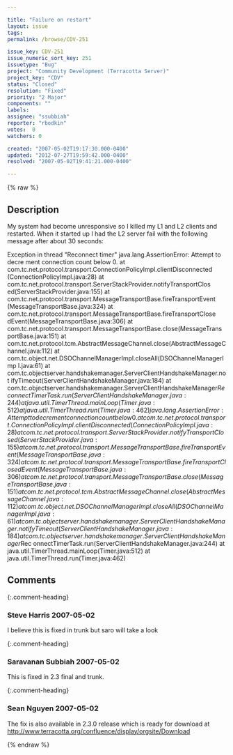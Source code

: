 ```yaml
---

title: "Failure on restart"
layout: issue
tags: 
permalink: /browse/CDV-251

issue_key: CDV-251
issue_numeric_sort_key: 251
issuetype: "Bug"
project: "Community Development (Terracotta Server)"
project_key: "CDV"
status: "Closed"
resolution: "Fixed"
priority: "2 Major"
components: ""
labels: 
assignee: "ssubbiah"
reporter: "rbodkin"
votes:  0
watchers: 0

created: "2007-05-02T19:17:30.000-0400"
updated: "2012-07-27T19:59:42.000-0400"
resolved: "2007-05-02T19:41:21.000-0400"

---
```




{% raw %}



## Description

<div markdown="1" class="description">

My system had become unresponsive so I killed my L1 and L2 clients and restarted. When it started up I had the L2 server fail with the following message after about 30 seconds:

Exception in thread "Reconnect timer" java.lang.AssertionError: Attempt to decre
ment connection count below 0.
        at com.tc.net.protocol.transport.ConnectionPolicyImpl.clientDisconnected
(ConnectionPolicyImpl.java:28)
        at com.tc.net.protocol.transport.ServerStackProvider.notifyTransportClos
ed(ServerStackProvider.java:155)
        at com.tc.net.protocol.transport.MessageTransportBase.fireTransportEvent
(MessageTransportBase.java:324)
        at com.tc.net.protocol.transport.MessageTransportBase.fireTransportClose
dEvent(MessageTransportBase.java:306)
        at com.tc.net.protocol.transport.MessageTransportBase.close(MessageTrans
portBase.java:151)
        at com.tc.net.protocol.tcm.AbstractMessageChannel.close(AbstractMessageC
hannel.java:112)
        at com.tc.object.net.DSOChannelManagerImpl.closeAll(DSOChannelManagerImp
l.java:61)
        at com.tc.objectserver.handshakemanager.ServerClientHandshakeManager.not
ifyTimeout(ServerClientHandshakeManager.java:184)
        at com.tc.objectserver.handshakemanager.ServerClientHandshakeManager$Rec
onnectTimerTask.run(ServerClientHandshakeManager.java:244)
        at java.util.TimerThread.mainLoop(Timer.java:512)
        at java.util.TimerThread.run(Timer.java:462)
java.lang.AssertionError: Attempt to decrement connection count below 0.
        at com.tc.net.protocol.transport.ConnectionPolicyImpl.clientDisconnected
(ConnectionPolicyImpl.java:28)
        at com.tc.net.protocol.transport.ServerStackProvider.notifyTransportClos
ed(ServerStackProvider.java:155)
        at com.tc.net.protocol.transport.MessageTransportBase.fireTransportEvent
(MessageTransportBase.java:324)
        at com.tc.net.protocol.transport.MessageTransportBase.fireTransportClose
dEvent(MessageTransportBase.java:306)
        at com.tc.net.protocol.transport.MessageTransportBase.close(MessageTrans
portBase.java:151)
        at com.tc.net.protocol.tcm.AbstractMessageChannel.close(AbstractMessageC
hannel.java:112)
        at com.tc.object.net.DSOChannelManagerImpl.closeAll(DSOChannelManagerImp
l.java:61)
        at com.tc.objectserver.handshakemanager.ServerClientHandshakeManager.not
ifyTimeout(ServerClientHandshakeManager.java:184)
        at com.tc.objectserver.handshakemanager.ServerClientHandshakeManager$Rec
onnectTimerTask.run(ServerClientHandshakeManager.java:244)
        at java.util.TimerThread.mainLoop(Timer.java:512)
        at java.util.TimerThread.run(Timer.java:462)


</div>

## Comments


{:.comment-heading}
### **Steve Harris** <span class="date">2007-05-02</span>

<div markdown="1" class="comment">

I believe this is fixed in trunk but saro will take a look

</div>


{:.comment-heading}
### **Saravanan Subbiah** <span class="date">2007-05-02</span>

<div markdown="1" class="comment">

This is fixed in 2.3 final and trunk.

</div>


{:.comment-heading}
### **Sean Nguyen** <span class="date">2007-05-02</span>

<div markdown="1" class="comment">

The fix is also available in 2.3.0 release which is ready for download at http://www.terracotta.org/confluence/display/orgsite/Download 

</div>



{% endraw %}
